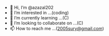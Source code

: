- 👋 Hi, I’m @azazal202
- 👀 I’m interested in ...(coding)
- 🌱 I’m currently learning ...(C)
- 💞️ I’m looking to collaborate on ...(C)
- 📫 How to reach me ...(2005sury@gmail.com)

<!---
azazal202/azazal202 is a ✨ special ✨ repository because its `README.md` (this file) appears on your GitHub profile.
You can click the Preview link to take a look at your changes.
--->
